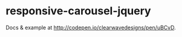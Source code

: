 responsive-carousel-jquery
==========================

<p>Docs &amp; example at <a href="http://codepen.io/clearwavedesigns/pen/uBCvD">http://codepen.io/clearwavedesigns/pen/uBCvD</a>.</p>
